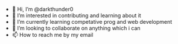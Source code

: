 - 👋 Hi, I’m @darkthunder0
- 👀 I’m interested in contributing and learning about it
- 🌱 I’m currently learning  competative prog and web development
- 💞️ I’m looking to collaborate on anything which i can 
- 📫 How to reach me by my email

<!---
darkthunder0/darkthunder0 is a ✨ special ✨ repository because its `README.md` (this file) appears on your GitHub profile.
You can click the Preview link to take a look at your changes.
--->

